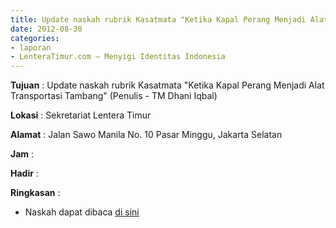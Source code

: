 ```yaml
---
title: Update naskah rubrik Kasatmata "Ketika Kapal Perang Menjadi Alat Transportasi Tambang" (Penulis - TM Dhani Iqbal)
date: 2012-08-30
categories:
- laporan
- LenteraTimur.com – Menyigi Identitas Indonesia
---
```


**Tujuan** : Update naskah rubrik Kasatmata "Ketika Kapal Perang Menjadi Alat Transportasi Tambang" (Penulis - TM Dhani Iqbal)

**Lokasi** : Sekretariat Lentera Timur 

**Alamat** : Jalan Sawo Manila No. 10 Pasar Minggu, Jakarta Selatan

**Jam** : 

**Hadir** :  


**Ringkasan** : 
* Naskah dapat dibaca [di sini](http://www.lenteratimur.com/2012/08/ketika-kapal-perang-menjadi-alat-transportasi-tambang/)
